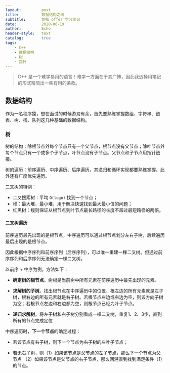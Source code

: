 ```yaml
---
layout:         post
title:          数据结构之树
subtitle:       剑指 offer 学习笔记
date:           2020-06-19
author:         Echo
header-style:   text
catalog:        true
tags: 
    - C++
    - 数据结构
    - 树
    - 指针
---
```


> C++ 是一个难学易用的语言！难学一方面在于其广博，因此我选择用笔记的形式精简出一些有用的条款。

## 数据结构

作为一名程序猿，想在面试的时候游刃有余，首先要熟练掌握数组、字符串、链表、树、栈、队列这几种基础的数据结构。

### 树

树的结构：除根节点外每个节点只有一个父节点，根节点没有父节点；除叶节点外每个节点只有一个或多个子节点，叶节点没有子节点。父节点和子节点用指针链接。

树的遍历：前序遍历、中序遍历、后序遍历，其递归和循环实现都要熟练掌握。此外还有广度优先遍历。

二叉树的特例：

* 二叉搜索树：平均 `O(logn)` 找到一个节点；
* 堆：最大堆、最小堆，用于解决快速找到最大最小值的问题；
* 红黑树：规则保证从根节点到叶节点最长路径的长度不超过最短路径的两倍。

#### 二叉树遍历

前序遍历最先出现的是根节点，中序遍历可以通过根节点划分左右子树，后续遍历最后出现的是根节点。

因此根据中序序列和前序序列（后序序列），可以唯一重建一棵二叉树。但通过前序序列和后序序列无法确定一棵二叉树。

以前序 + 中序为例，方法如下：

* **确定树的根节点**。树根是当前树中所有元素在前序遍历中最先出现的元素。

* **求解树的子树**。找出根节点在中序遍历中的位置，根左边的所有元素就是左子树，根右边的所有元素就是右子树。若根节点左边或右边为空，则该方向子树为空；若根节点左边和右边都为空，则根节点已经为叶子节点。

* **递归求解树**。将左子树和右子树分别看成一棵二叉树，重复1、2、3步，直到所有的节点完成定位

中序遍历时，**下一个节点**的确定过程：

* 若该节点有右子树，则下一个节点为右子树的左叶子节点；

* 若无右子树，则（1）如果该节点是父节点的左子节点，那么下一个节点为父节点 （2）如果该节点是父节点的右子节点，那么回溯直到找到满足条件（1）的节点。

